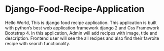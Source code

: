 # Django-Food-Recipe-Application
Hello World, This is django food recipe application. This application is built with python’s best web application framework django 2 and Css Framework Bootstrap 4. In this application, Admin will add recipes with image, title and description. Frontend user will see the all recipes and also find their favroite recipe with search functionality.
